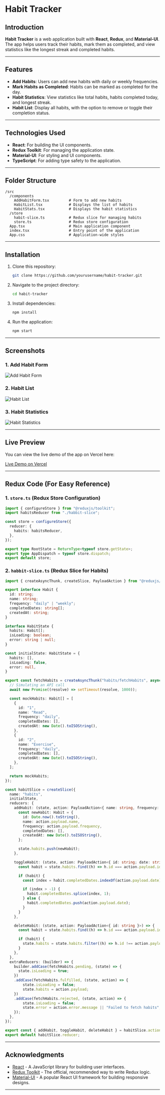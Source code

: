 # Habit Tracker

## Introduction

**Habit Tracker** is a web application built with **React**, **Redux**, and **Material-UI**. The app helps users track their habits, mark them as completed, and view statistics like the longest streak and completed habits.

---

## Features

- **Add Habits**: Users can add new habits with daily or weekly frequencies.
- **Mark Habits as Completed**: Habits can be marked as completed for the day.
- **Habit Statistics**: View statistics like total habits, habits completed today, and longest streak.
- **Habit List**: Display all habits, with the option to remove or toggle their completion status.

---

## Technologies Used

- **React**: For building the UI components.
- **Redux Toolkit**: For managing the application state.
- **Material-UI**: For styling and UI components.
- **TypeScript**: For adding type safety to the application.

---

## Folder Structure

```
/src
  /components
    AddHabitForm.tsx         # Form to add new habits
    HabitList.tsx            # Displays the list of habits
    HabitStats.tsx           # Displays the habit statistics
  /store
    habit-slice.ts           # Redux slice for managing habits
    store.ts                 # Redux store configuration
  App.tsx                    # Main application component
  index.tsx                  # Entry point of the application
  App.css                    # Application-wide styles
```

---

## Installation

1. Clone this repository:
   ```bash
   git clone https://github.com/yourusername/habit-tracker.git
   ```

2. Navigate to the project directory:
   ```bash
   cd habit-tracker
   ```

3. Install dependencies:
   ```bash
   npm install
   ```

4. Run the application:
   ```bash
   npm start
   ```

---

## Screenshots

### 1. Add Habit Form

![Add Habit Form](./assets/screenshots/add-habit-form.png)

### 2. Habit List

![Habit List](./assets/screenshots/habit-list.png)

### 3. Habit Statistics

![Habit Statistics](./assets/screenshots/habit-stats.png)

---

## Live Preview

You can view the live demo of the app on Vercel here:

[Live Demo on Vercel](https://habit-tracker-redux.vercel.app)

---

## Redux Code (For Easy Reference)

### 1. **`store.ts`** (Redux Store Configuration)

```ts
import { configureStore } from "@reduxjs/toolkit";
import habitsReducer from "./habbit-slice";

const store = configureStore({
  reducer: {
    habits: habitsReducer,
  },
});

export type RootState = ReturnType<typeof store.getState>;
export type AppDispatch = typeof store.dispatch;
export default store;
```

### 2. **`habbit-slice.ts`** (Redux Slice for Habits)

```ts
import { createAsyncThunk, createSlice, PayloadAction } from "@reduxjs/toolkit";

export interface Habit {
  id: string;
  name: string;
  frequency: "daily" | "weekly";
  completedDates: string[];
  createdAt: string;
}

interface HabitState {
  habits: Habit[];
  isLoading: boolean;
  error: string | null;
}

const initialState: HabitState = {
  habits: [],
  isLoading: false,
  error: null,
}

export const fetchHabits = createAsyncThunk("habits/fetchHabits", async () => {
  // Simulating an API call
  await new Promise((resolve) => setTimeout(resolve, 1000));

  const mockHabits: Habit[] = [
    {
      id: "1",
      name: "Read",
      frequency: "daily",
      completedDates: [],
      createdAt: new Date().toISOString(),
    },
    {
      id: "2",
      name: "Exercise",
      frequency: "daily",
      completedDates: [],
      createdAt: new Date().toISOString(),
    },
  ];

  return mockHabits;
});

const habitSlice = createSlice({
  name: "habits",
  initialState,
  reducers: {
    addHabit: (state, action: PayloadAction<{ name: string, frequency: "daily" | "weekly" }>) => {
      const newHabit: Habit = {
        id: Date.now().toString(),
        name: action.payload.name,
        frequency: action.payload.frequency,
        completedDates: [],
        createdAt: new Date().toISOString(),
      };

      state.habits.push(newHabit);
    },

    toggleHabit: (state, action: PayloadAction<{ id: string; date: string }>) => {
      const habit = state.habits.find((h) => h.id === action.payload.id);

      if (habit) {
        const index = habit.completedDates.indexOf(action.payload.date);

        if (index > -1) {
          habit.completedDates.splice(index, 1);
        } else {
          habit.completedDates.push(action.payload.date);
        }
      }
    },

    deleteHabit: (state, action: PayloadAction<{ id: string }>) => {
      const habit = state.habits.find((h) => h.id === action.payload.id);

      if (habit) {
        state.habits = state.habits.filter((h) => h.id !== action.payload.id);
      }
    },
  },
  extraReducers: (builder) => {
    builder.addCase(fetchHabits.pending, (state) => {
      state.isLoading = true;
    })
    .addCase(fetchHabits.fulfilled, (state, action) => {
        state.isLoading = false;
        state.habits = action.payload;
    })
    .addCase(fetchHabits.rejected, (state, action) => {
        state.isLoading = false;
        state.error = action.error.message || "Failed to fetch habits";
    });
  },
});

export const { addHabit, toggleHabit, deleteHabit } = habitSlice.actions;
export default habitSlice.reducer;
```

---

## Acknowledgments

- [React](https://reactjs.org/) - A JavaScript library for building user interfaces.
- [Redux Toolkit](https://redux-toolkit.js.org/) - The official, recommended way to write Redux logic.
- [Material-UI](https://mui.com/) - A popular React UI framework for building responsive designs.

---